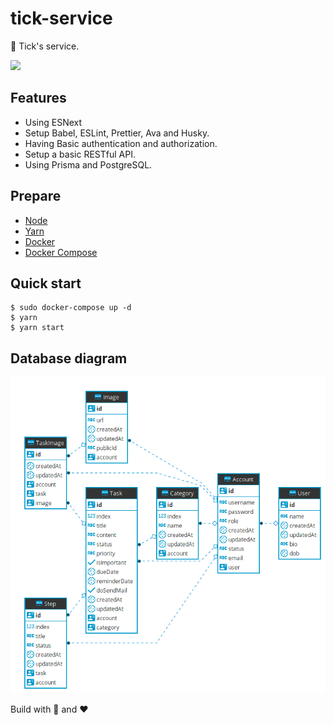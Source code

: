# tick-service

📒 Tick's service.

<img src="./images/cat.gif" width=400 />

## Features

- Using ESNext
- Setup Babel, ESLint, Prettier, Ava and Husky.
- Having Basic authentication and authorization.
- Setup a basic RESTful API.
- Using Prisma and PostgreSQL.

## Prepare

- [Node](https://nodejs.org/en/)
- [Yarn](https://yarnpkg.com/en/)
- [Docker](https://phoenixnap.com/kb/how-to-install-docker-on-ubuntu-18-04)
- [Docker Compose](https://docs.docker.com/compose/install/)

## Quick start

```shell
$ sudo docker-compose up -d
$ yarn
$ yarn start
```

## Database diagram

![Database digram](./images/database_diagram.png)

Build with 🙌 and ❤️

